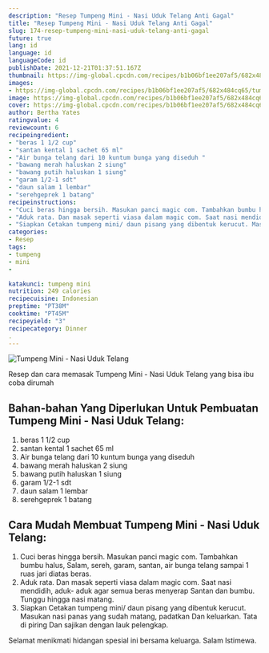 ```yaml
---
description: "Resep Tumpeng Mini - Nasi Uduk Telang Anti Gagal"
title: "Resep Tumpeng Mini - Nasi Uduk Telang Anti Gagal"
slug: 174-resep-tumpeng-mini-nasi-uduk-telang-anti-gagal
future: true
lang: id
language: id
languageCode: id
publishDate: 2021-12-21T01:37:51.167Z 
thumbnail: https://img-global.cpcdn.com/recipes/b1b06bf1ee207af5/682x484cq65/tumpeng-mini-nasi-uduk-telang-foto-resep-utama.png
images:
- https://img-global.cpcdn.com/recipes/b1b06bf1ee207af5/682x484cq65/tumpeng-mini-nasi-uduk-telang-foto-resep-utama.png
image: https://img-global.cpcdn.com/recipes/b1b06bf1ee207af5/682x484cq65/tumpeng-mini-nasi-uduk-telang-foto-resep-utama.png
cover: https://img-global.cpcdn.com/recipes/b1b06bf1ee207af5/682x484cq65/tumpeng-mini-nasi-uduk-telang-foto-resep-utama.png
author: Bertha Yates
ratingvalue: 4
reviewcount: 6
recipeingredient:
- "beras 1 1/2 cup"
- "santan kental 1 sachet 65 ml"
- "Air bunga telang dari 10 kuntum bunga yang diseduh "
- "bawang merah haluskan 2 siung"
- "bawang putih haluskan 1 siung"
- "garam 1/2-1 sdt"
- "daun salam 1 lembar"
- "serehgeprek 1 batang"
recipeinstructions:
- "Cuci beras hingga bersih. Masukan panci magic com. Tambahkan bumbu halus, Salam, sereh, garam, santan, air bunga telang sampai 1 ruas jari diatas beras."
- "Aduk rata. Dan masak seperti viasa dalam magic com. Saat nasi mendidih, aduk- aduk agar semua beras menyerap Santan dan bumbu. Tunggu hingga nasi matang."
- "Siapkan Cetakan tumpeng mini/ daun pisang yang dibentuk kerucut. Masukan nasi panas yang sudah matang, padatkan Dan keluarkan. Tata di piring Dan sajikan dengan lauk pelengkap."
categories:
- Resep
tags:
- tumpeng
- mini
- 

katakunci: tumpeng mini  
nutrition: 249 calories
recipecuisine: Indonesian
preptime: "PT38M"
cooktime: "PT45M"
recipeyield: "3"
recipecategory: Dinner
. 
---
```



![Tumpeng Mini - Nasi Uduk Telang](https://img-global.cpcdn.com/recipes/b1b06bf1ee207af5/682x484cq65/tumpeng-mini-nasi-uduk-telang-foto-resep-utama.png)

Resep dan cara memasak  Tumpeng Mini - Nasi Uduk Telang yang bisa ibu coba dirumah

<!--inarticleads1-->

## Bahan-bahan Yang Diperlukan Untuk Pembuatan Tumpeng Mini - Nasi Uduk Telang:

1. beras 1 1/2 cup
1. santan kental 1 sachet 65 ml
1. Air bunga telang dari 10 kuntum bunga yang diseduh 
1. bawang merah haluskan 2 siung
1. bawang putih haluskan 1 siung
1. garam 1/2-1 sdt
1. daun salam 1 lembar
1. serehgeprek 1 batang



<!--inarticleads2-->

## Cara Mudah Membuat Tumpeng Mini - Nasi Uduk Telang:

1. Cuci beras hingga bersih. Masukan panci magic com. Tambahkan bumbu halus, Salam, sereh, garam, santan, air bunga telang sampai 1 ruas jari diatas beras.
1. Aduk rata. Dan masak seperti viasa dalam magic com. Saat nasi mendidih, aduk- aduk agar semua beras menyerap Santan dan bumbu. Tunggu hingga nasi matang.
1. Siapkan Cetakan tumpeng mini/ daun pisang yang dibentuk kerucut. Masukan nasi panas yang sudah matang, padatkan Dan keluarkan. Tata di piring Dan sajikan dengan lauk pelengkap.




Selamat menikmati hidangan spesial ini bersama keluarga. Salam Istimewa.
